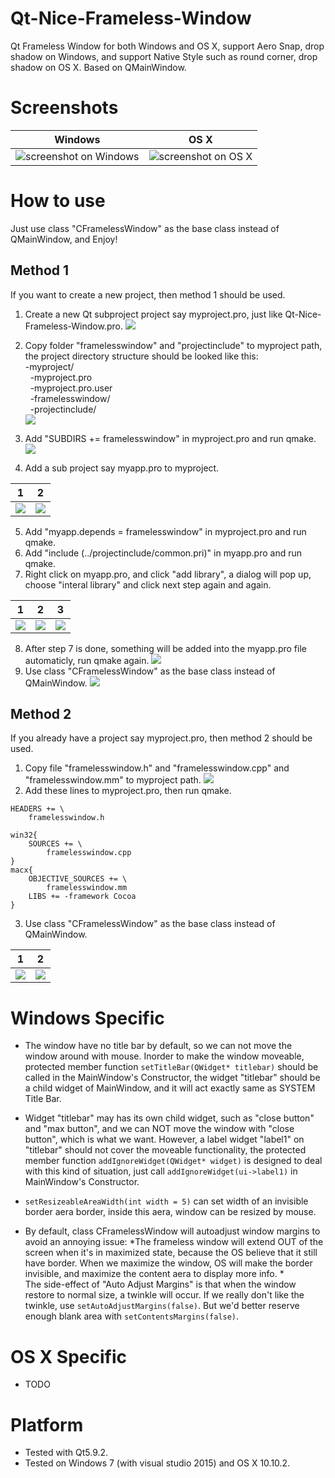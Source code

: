 # Qt-Nice-Frameless-Window
Qt Frameless Window for both Windows and OS X, support Aero Snap, drop shadow on Windows, and support Native Style such as round corner, drop shadow on OS X. Based on QMainWindow.

# Screenshots
| Windows | OS X|
|:-------------:|:-------------:|
| ![screenshot on Windows](screenshots/screenshot_win_1.gif)  |![screenshot on OS X](screenshots/screenshot_mac_1.gif) |


# How to use
Just use class "CFramelessWindow" as the base class instead of QMainWindow, and Enjoy!

## Method 1
If you want to create a new project, then method 1 should be used.   
1. Create a new Qt subproject project say myproject.pro, just like Qt-Nice-Frameless-Window.pro.
![](screenshots/screenshot_step_10.png) 
2. Copy folder "framelesswindow" and "projectinclude" to myproject path, the project directory structure should be looked like this:   
  -myproject/   
  &nbsp;&nbsp;-myproject.pro   
  &nbsp;&nbsp;-myproject.pro.user   
  &nbsp;&nbsp;-framelesswindow/   
  &nbsp;&nbsp;-projectinclude/  
![](screenshots/screenshot_step_11.png) 
  
3. Add "SUBDIRS += framelesswindow" in myproject.pro and run qmake.
![](screenshots/screenshot_step_12.png) 
4. Add a sub project say myapp.pro to myproject. 

| 1 | 2 |
|:-------------:|:-------------:|
| ![](screenshots/screenshot_step_13.png) | ![](screenshots/screenshot_step_14.png) |

5. Add "myapp.depends = framelesswindow" in myproject.pro and run qmake.
6. Add "include (../projectinclude/common.pri)" in myapp.pro and run qmake.
7. Right click on myapp.pro, and click "add library", a dialog will pop up, choose "interal library" and click next step again and again.

| 1 | 2 | 3 |
|:--:|:--:|:--:|
| ![](screenshots/screenshot_step_15.png) | ![](screenshots/screenshot_step_16.png) | ![](screenshots/screenshot_step_17.png) |
8. After step 7 is done, something will be added into the myapp.pro file automaticly, run qmake again.
![](screenshots/screenshot_step_19.png) 
8. Use class "CFramelessWindow" as the base class instead of QMainWindow.
![](screenshots/screenshot_step_18.png) 

## Method 2
If you already have a project say myproject.pro, then method 2 should be used.
1. Copy file "framelesswindow.h" and "framelesswindow.cpp" and "framelesswindow.mm" to myproject path.
![](screenshots/screenshot_step_20.png) 
2. Add these lines to myproject.pro, then run qmake.
```
HEADERS += \
    framelesswindow.h

win32{
	SOURCES += \
		framelesswindow.cpp
}
macx{
    OBJECTIVE_SOURCES += \
		framelesswindow.mm
    LIBS += -framework Cocoa
}
```
3. Use class "CFramelessWindow" as the base class instead of QMainWindow.

| 1 | 2 |
|:-------------:|:-------------:|
| ![](screenshots/screenshot_step_21.png) | ![](screenshots/screenshot_step_22.png) |

# Windows Specific
- The window have no title bar by default, so we can not move the window around with mouse. Inorder to make the window moveable, protected member function ``` setTitleBar(QWidget* titlebar) ``` should be called in the MainWindow's Constructor, the widget "titlebar" should be a child widget of MainWindow, and it will act exactly same as SYSTEM Title Bar.

- Widget "titlebar" may has its own child widget, such as "close button" and "max button", and we can NOT move the window with "close button", which is what we want. However, a label widget "label1" on "titlebar" should not cover the moveable functionality, the protected member function ```addIgnoreWidget(QWidget* widget)``` is designed to deal with this kind of situation, just call ```addIgnoreWidget(ui->label1)``` in MainWindow's Constructor.

- ```setResizeableAreaWidth(int width = 5)``` can set width of an invisible border aera border, inside this aera, window can be resized by mouse.

- By default, class CFramelessWindow will autoadjust window margins to avoid an annoying issue:  *The frameless window will extend OUT of the screen when it's in maximized state, because the OS believe that it still have border. When we maximize the window, OS will make the border invisible, and maximize the content aera to display more info. *   
The side-effect of "Auto Adjust Margins" is that when the window restore to normal size, a twinkle will occur. If we really don't like the twinkle, use ```setAutoAdjustMargins(false)```. But we'd better reserve enough blank area with ```setContentsMargins(false)```.

# OS X Specific
- TODO


# Platform
- Tested with Qt5.9.2.
- Tested on Windows 7 (with visual studio 2015) and OS X 10.10.2.
